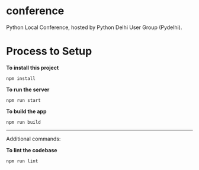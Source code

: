 # conference
Python Local Conference, hosted by Python Delhi User Group (Pydelhi).

# Process to Setup

**To install this project**
```
npm install
```

**To run the server**
```
npm run start
```

**To build the app**
```
npm run build
```

---
Additional commands:

**To lint the codebase**
```
npm run lint
```